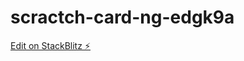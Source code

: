 # scractch-card-ng-edgk9a

[Edit on StackBlitz ⚡️](https://stackblitz.com/edit/scractch-card-ng-sno2p1)